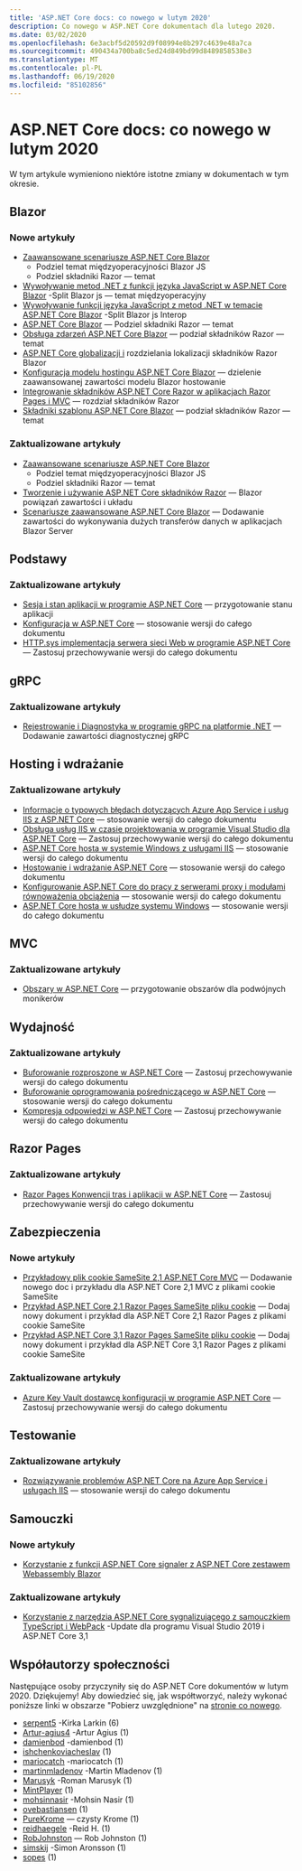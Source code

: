 ```yaml
---
title: 'ASP.NET Core docs: co nowego w lutym 2020'
description: Co nowego w ASP.NET Core dokumentach dla lutego 2020.
ms.date: 03/02/2020
ms.openlocfilehash: 6e3acbf5d20592d9f08994e8b297c4639e48a7ca
ms.sourcegitcommit: 490434a700ba8c5ed24d849bd99d8489858538e3
ms.translationtype: MT
ms.contentlocale: pl-PL
ms.lasthandoff: 06/19/2020
ms.locfileid: "85102856"
---
```

# <a name="aspnet-core-docs-whats-new-for-february-2020"></a>ASP.NET Core docs: co nowego w lutym 2020

W tym artykule wymieniono niektóre istotne zmiany w dokumentach w tym okresie.

## <a name="blazor"></a>Blazor

### <a name="new-articles"></a>Nowe artykuły

- [Zaawansowane scenariusze ASP.NET Core Blazor](../blazor/advanced-scenarios.md)
  - Podziel temat międzyoperacyjności Blazor JS
  - Podziel składniki Razor — temat
- [Wywoływanie metod .NET z funkcji języka JavaScript w ASP.NET Core Blazor](../blazor/call-dotnet-from-javascript.md) -Split Blazor js — temat międzyoperacyjny
- [Wywoływanie funkcji języka JavaScript z metod .NET w temacie ASP.NET Core Blazor](../blazor/call-javascript-from-dotnet.md) -Split Blazor js Interop
- [ASP.NET Core Blazor](../blazor/components/data-binding.md) — Podziel składniki Razor — temat
- [Obsługa zdarzeń ASP.NET Core Blazor](../blazor/components/event-handling.md) — podział składników Razor — temat
- [ASP.NET Core globalizacji i](../blazor/globalization-localization.md) rozdzielania lokalizacji składników Razor Blazor
- [Konfiguracja modelu hostingu ASP.NET Core Blazor](../blazor/fundamentals/additional-scenarios.md) — dzielenie zaawansowanej zawartości modelu Blazor hostowanie
- [Integrowanie składników ASP.NET Core Razor w aplikacjach Razor Pages i MVC](../blazor/components/integrate-components.md) — rozdział składników Razor
- [Składniki szablonu ASP.NET Core Blazor](../blazor/components/templated-components.md) — podział składników Razor — temat

### <a name="updated-articles"></a>Zaktualizowane artykuły

- [Zaawansowane scenariusze ASP.NET Core Blazor](../blazor/advanced-scenarios.md)
  - Podziel temat międzyoperacyjności Blazor JS
  - Podziel składniki Razor — temat
- [Tworzenie i używanie ASP.NET Core składników Razor](../blazor/components/index.md) — Blazor powiązań zawartości i układu
- [Scenariusze zaawansowane ASP.NET Core Blazor](../blazor/advanced-scenarios.md) — Dodawanie zawartości do wykonywania dużych transferów danych w aplikacjach Blazor Server

## <a name="fundamentals"></a>Podstawy

### <a name="updated-articles"></a>Zaktualizowane artykuły

- [Sesja i stan aplikacji w programie ASP.NET Core](../fundamentals/app-state.md) — przygotowanie stanu aplikacji
- [Konfiguracja w ASP.NET Core](../fundamentals/configuration/index.md) — stosowanie wersji do całego dokumentu
- [HTTP.sys implementacja serwera sieci Web w programie ASP.NET Core](../fundamentals/servers/httpsys.md) — Zastosuj przechowywanie wersji do całego dokumentu

## <a name="grpc"></a>gRPC

### <a name="updated-articles"></a>Zaktualizowane artykuły

- [Rejestrowanie i Diagnostyka w programie gRPC na platformie .NET](../grpc/diagnostics.md) — Dodawanie zawartości diagnostycznej gRPC

## <a name="hosting-and-deployment"></a>Hosting i wdrażanie

### <a name="updated-articles"></a>Zaktualizowane artykuły

- [Informacje o typowych błędach dotyczących Azure App Service i usług IIS z ASP.NET Core](../host-and-deploy/azure-iis-errors-reference.md) — stosowanie wersji do całego dokumentu
- [Obsługa usług IIS w czasie projektowania w programie Visual Studio dla ASP.NET Core](../host-and-deploy/iis/development-time-iis-support.md) — Zastosuj przechowywanie wersji do całego dokumentu
- [ASP.NET Core hosta w systemie Windows z usługami IIS](../host-and-deploy/iis/index.md) — stosowanie wersji do całego dokumentu
- [Hostowanie i wdrażanie ASP.NET Core](../host-and-deploy/index.md) — stosowanie wersji do całego dokumentu
- [Konfigurowanie ASP.NET Core do pracy z serwerami proxy i modułami równoważenia obciążenia](../host-and-deploy/proxy-load-balancer.md) — stosowanie wersji do całego dokumentu
- [ASP.NET Core hosta w usłudze systemu Windows](../host-and-deploy/windows-service.md) — stosowanie wersji do całego dokumentu

## <a name="mvc"></a>MVC

### <a name="updated-articles"></a>Zaktualizowane artykuły

- [Obszary w ASP.NET Core](../mvc/controllers/areas.md) — przygotowanie obszarów dla podwójnych monikerów

## <a name="performance"></a>Wydajność

### <a name="updated-articles"></a>Zaktualizowane artykuły

- [Buforowanie rozproszone w ASP.NET Core](../performance/caching/distributed.md) — Zastosuj przechowywanie wersji do całego dokumentu
- [Buforowanie oprogramowania pośredniczącego w ASP.NET Core](../performance/caching/middleware.md) — stosowanie wersji do całego dokumentu
- [Kompresja odpowiedzi w ASP.NET Core](../performance/response-compression.md) — Zastosuj przechowywanie wersji do całego dokumentu

## <a name="razor-pages"></a>Razor Pages

### <a name="updated-articles"></a>Zaktualizowane artykuły

- [Razor Pages Konwencji tras i aplikacji w ASP.NET Core](../razor-pages/razor-pages-conventions.md) — Zastosuj przechowywanie wersji do całego dokumentu

## <a name="security"></a>Zabezpieczenia

### <a name="new-articles"></a>Nowe artykuły

- [Przykładowy plik cookie SameSite 2,1 ASP.NET Core MVC](../security/samesite/mvc21.md) — Dodawanie nowego doc i przykładu dla ASP.NET Core 2,1 MVC z plikami cookie SameSite
- [Przykład ASP.NET Core 2,1 Razor Pages SameSite pliku cookie](../security/samesite/rp21.md) — Dodaj nowy dokument i przykład dla ASP.NET Core 2,1 Razor Pages z plikami cookie SameSite
- [Przykład ASP.NET Core 3,1 Razor Pages SameSite pliku cookie](../security/samesite/rp31.md) — Dodaj nowy dokument i przykład dla ASP.NET Core 3,1 Razor Pages z plikami cookie SameSite

### <a name="updated-articles"></a>Zaktualizowane artykuły

- [Azure Key Vault dostawcę konfiguracji w programie ASP.NET Core](../security/key-vault-configuration.md) — Zastosuj przechowywanie wersji do całego dokumentu

## <a name="testing"></a>Testowanie

### <a name="updated-articles"></a>Zaktualizowane artykuły

- [Rozwiązywanie problemów ASP.NET Core na Azure App Service i usługach IIS](../test/troubleshoot-azure-iis.md) — stosowanie wersji do całego dokumentu

## <a name="tutorials"></a>Samouczki

### <a name="new-articles"></a>Nowe artykuły

- [Korzystanie z funkcji ASP.NET Core signaler z ASP.NET Core zestawem Webassembly Blazor](../tutorials/signalr-blazor-webassembly.md)

### <a name="updated-articles"></a>Zaktualizowane artykuły

- [Korzystanie z narzędzia ASP.NET Core sygnalizującego z samouczkiem TypeScript i WebPack](../tutorials/signalr-typescript-webpack.md) -Update dla programu Visual Studio 2019 i ASP.NET Core 3,1

## <a name="community-contributors"></a>Współautorzy społeczności

Następujące osoby przyczyniły się do ASP.NET Core dokumentów w lutym 2020. Dziękujemy! Aby dowiedzieć się, jak współtworzyć, należy wykonać poniższe linki w obszarze "Pobierz uwzględnione" na [stronie co nowego](index.yml).

- [serpent5](https://github.com/serpent5) -Kirka Larkin (6)
- [Artur-agius4](https://github.com/alan-agius4) -Artur Agius (1)
- [damienbod](https://github.com/damienbod) -damienbod (1)
- [ishchenkoviacheslav](https://github.com/ishchenkoviacheslav) (1)
- [mariocatch](https://github.com/mariocatch) -mariocatch (1)
- [martinmladenov](https://github.com/martinmladenov) -Martin Mladenov (1)
- [Marusyk](https://github.com/Marusyk) -Roman Marusyk (1)
- [MintPlayer](https://github.com/MintPlayer) (1)
- [mohsinnasir](https://github.com/mohsinnasir) -Mohsin Nasir (1)
- [ovebastiansen](https://github.com/ovebastiansen) (1)
- [PureKrome](https://github.com/PureKrome) — czysty Krome (1)
- [reidhaegele](https://github.com/reidhaegele) -Reid H. (1)
- [RobJohnston](https://github.com/RobJohnston) — Rob Johnston (1)
- [simskij](https://github.com/simskij) -Simon Aronsson (1)
- [sopes](https://github.com/sopes) (1)
